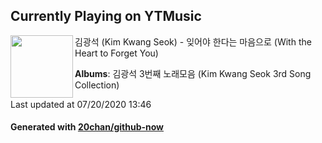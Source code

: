 ## Currently Playing on YTMusic

[<img align="left" width="100" src="https://lh3.googleusercontent.com/DVJUhwTnPJmt3sYY2jaxdS-DAN7tn7FIHZj6DjcWGb6-gnQC7F_ZpINNWfCIDC7UgZ-ShBQNNJ1UwzZOhg">](https://music.youtube.com/channel/UCLhEkkNFkGjOUI77xhqUcTA)

김광석 (Kim Kwang Seok) - 잊어야 한다는 마음으로 (With the Heart to Forget You)

**Albums**: 김광석 3번째 노래모음 (Kim Kwang Seok 3rd Song Collection)

Last updated at 07/20/2020 13:46

#### Generated with [20chan/github-now](https://github.com/20chan/github-now)


<!--
**20chan/20chan** is a ✨ _special_ ✨ repository because its `README.md` (this file) appears on your GitHub profile.

Here are some ideas to get you started:

- 🔭 I’m currently working on ...
- 🌱 I’m currently learning ...
- 👯 I’m looking to collaborate on ...
- 🤔 I’m looking for help with ...
- 💬 Ask me about ...
- 📫 How to reach me: ...
- 😄 Pronouns: ...
- ⚡ Fun fact: ...
-->
